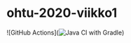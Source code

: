 # ohtu-2020-viikko1

![GitHub Actions](![Java CI with Gradle](https://github.com/tvaskisalo/ohtu-2020-viikko1/workflows/Java%20CI%20with%20Gradle/badge.svg))